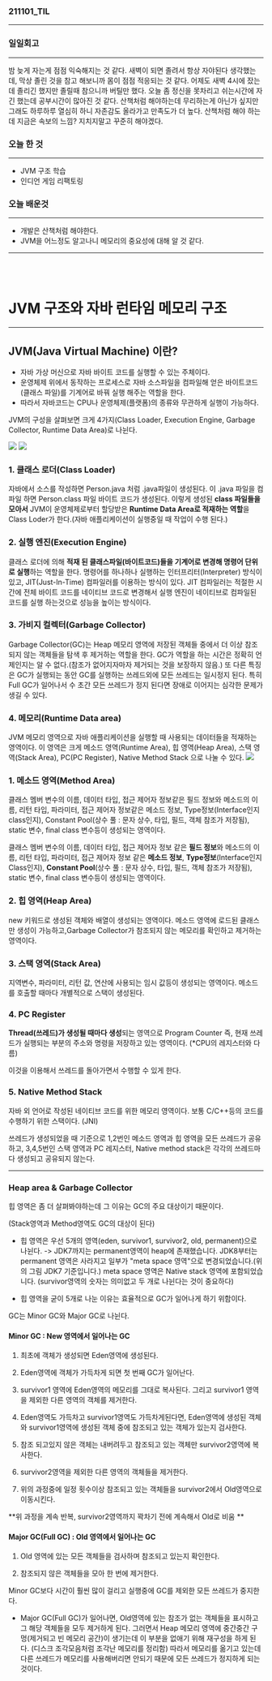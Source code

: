 ### 211101_TIL
---
### 일일회고
---
밤 늦게 자는게 점점 익숙해지는 것 같다. 새벽이 되면 졸려서 항상 자야된다 생각했는데, 막상 졸린 것을 참고 해보니까
몸이 점점 적응되는 것 같다. 어제도 새벽 4시에 잤는데 졸리긴 했지만 졸릴때 참으니까 버틸만 했다.
오늘 좀 정신을 못차리고 쉬는시간에 자긴 했는데 공부시간이 많아진 것 같다. 산책처럼 해야하는데 무리하는게 아닌가 싶지만
그래도 하루하루 열심히 하니 자존감도 올라가고 만족도가 더 높다. 산책처럼 해야 하는데 지금은 속보의 느낌? 
지치지말고 꾸준히 해야겠다.

### 오늘 한 것
---
- JVM 구조 학습
- 인디언 게임 리팩토링

### 오늘 배운것
---
- 개발은 산책처럼 해야한다.
- JVM을 어느정도 알고나니 메모리의 중요성에 대해 알 것 같다.


---
<br/>
<br/>

# JVM 구조와 자바 런타임 메모리 구조
---

## JVM(Java Virtual Machine) 이란?

- 자바 가상 머신으로 자바 바이트 코드를 실행할 수 있는 주체이다.
- 운영체제 위에서 동작하는 프로세스로 자바 소스파일을 컴파일해 얻은 바이트코드(클래스 파일)를 기계어로 바꿔 실행 해주는 역할을 한다.
- 따라서 자바코드는 CPU나 운영체제(플랫폼)의 종류와 무관하게 실행이 가능하다.

JVM의 구성을 살펴보면 크게 4가지(Class Loader, Execution Engine, Garbage Collector, Runtime Data Area)로 나뉜다.

![](https://images.velog.io/images/nohriter/post/bc88ae98-fd74-493f-8ea4-7651502e1136/%EB%8B%A4%EC%9A%B4%EB%A1%9C%EB%93%9C.png)
![](https://images.velog.io/images/nohriter/post/c4bee410-0e5f-418d-8966-752b3eb13211/Untitled-13.png)


### 1. 클래스 로더(Class Loader)
자바에서 소스를 작성하면 Person.java 처럼 .java파일이 생성된다.
이 .java 파일을 컴파일 하면 Person.class 파일 바이트 코드가 생성된다.
이렇게 생성된 **class 파일들을 모아서** JVM이 운영체제로부터 할당받은 **Runtime Data Area로 적재하는 역할**을
Class Loder가 한다.(자바 애플리케이션이 실행중일 때 작업이 수행 된다.)

### 2. 실행 엔진(Execution Engine)
클래스 로더에 의해 **적재 된 클래스파일(바이트코드)들을 기계어로 변경해 명령어 단위로 실행**하는 역할을 한다.
명령어를 하나하나 실행하는 인터프리터(Interpreter) 방식이 있고, JIT(Just-In-Time) 컴파일러를 이용하는 방식이 있다.
JIT 컴파일러는 적절한 시간에 전체 바이트 코드를 네이티브 코드로 변경해서 실행 엔진이 네이티브로 컴파일된 코드를 실행 하는것으로 성능을 높이는 방식이다.

### 3. 가비지 컬렉터(Garbage Collector)
 Garbage Collector(GC)는 Heap 메모리 영역에 저장된 객체들 중에서 더 이상 참조되지 않는 객체들을 탐색 후 제거하는 역할을 한다.
 GC가 역할을 하는 시간은 정확히 언제인지는 알 수 없다.(참조가 없어지자마자 제거되는 것을 보장하지 않음.)
 또 다른 특징은 GC가 실행되는 동안 GC를 실행하는 쓰레드외에 모든 쓰레드는 일시정지 된다.
 특히 Full GC가 일어나서 수 초간 모든 쓰레드가 정지 된다면 장애로 이어지는 심각한 문제가 생길 수 있다.
 
 ### 4. 메모리(Runtime Data area)
 JVM 메모리 영역으로 자바 애플리케이션을 실행할 때 사용되는 데이터들을 적재하는 영역이다.
 이 영역은 크게 메소드 영역(Runtime Area), 힙 영역(Heap Area), 스택 영역(Stack Area), PC(PC Register), Native Method Stack 으로 나눌 수 있다.
 ![](https://images.velog.io/images/nohriter/post/d7ac4462-9b86-4b10-b1e6-def4576caad3/%EB%8B%A4%EC%9A%B4%EB%A1%9C%EB%93%9C%20(1).png)
 
 ### 1. 메소드 영역(Method Area)
 클래스 멤버 변수의 이름, 데이터 타입, 접근 제어자 정보같은 필드 정보와 메소드의 이름, 리턴 타입, 파라미터, 접근 제어자 정보같은 메소드 정보, Type정보(Interface인지 class인지), Constant Pool(상수 풀 : 문자 상수, 타입, 필드, 객체 참조가 저장됨), static 변수, final class 변수등이 생성되는 영역이다.
 
 클래스 멤버 변수의 이름, 데이터 타입, 접근 제어자 정보 같은 **필드 정보**와 메소드의 이름, 리턴 타입, 파라미터, 접근 제어자 정보 같은 **메소드 정보**, **Type정보**(Interface인지 Class인지), **Constant Pool**(상수 풀 : 문자 상수, 타입, 필드, 객체 참조가 저장됨), static 변수, final class 변수등이 생성되는 영역이다.
 
 ### 2. 힙 영역(Heap Area)
 new 키워드로 생성된 객체와 배열이 생성되는 영역이다.
 메소드 영역에 로드된 클래스만 생성이 가능하고,Garbage Collector가 참조되지 않는 메모리를 확인하고 제거하는 영역이다.
 
 ### 3. 스택 영역(Stack Area)
지역변수, 파라미터, 리턴 값, 연산에 사용되는 임시 값등이 생성되는 영역이다.
메소드를 호출할 때마다 개별적으로 스택이 생성된다.

### 4. PC Register
**Thread(쓰레드)가 생성될 때마다 생성**되는 영역으로 Program Counter 즉, 현재 쓰레드가 실행되는 부분의 주소와 명령을 저장하고 있는 영역이다. (*CPU의 레지스터와 다름)

이것을 이용해서 쓰레드를 돌아가면서 수행할 수 있게 한다.

### 5. Native Method Stack
자바 외 언어로 작성된 네이티브 코드를 위한 메모리 영역이다.
보통 C/C++등의 코드를 수행하기 위한 스택이다. (JNI)


쓰레드가 생성되었을 때 기준으로
1,2번인 메소드 영역과 힙 영역을 모든 쓰레드가 공유하고,
3,4,5번인 스택 영역과 PC 레지스터, Native method stack은 각각의 쓰레드마다 생성되고 공유되지 않는다.

---

### Heap area & Garbage Collector

힙 영역은 좀 더 살펴봐야하는데 그 이유는 GC의 주요 대상이기 때문이다.

(Stack영역과 Method영역도 GC의 대상이 된다)

- 힙 영역은 우선 5개의 영역(eden, survivor1, survivor2, old, permanent)으로 나뉜다.
-> JDK7까지는 permanent영역이 heap에 존재했습니다. JDK8부터는 permanent 영역은 사라지고 일부가 "meta space 영역"으로 변경되었습니다.(위의 그림 JDK7 기준입니다.) meta space 영역은 Native stack 영역에 포함되었습니다.
(survivor영역의 숫자는 의미없고 두 개로 나뉜다는 것이 중요하다)

- 힙 영역을 굳이 5개로 나눈 이유는 효율적으로 GC가 일어나게 하기 위함이다.

GC는 Minor GC와 Major GC로 나뉜다.

#### Minor GC : New 영역에서 일어나는 GC

1. 최초에 객체가 생성되면 Eden영역에 생성된다.

2. Eden영역에 객체가 가득차게 되면 첫 번째 GC가 일어난다.

3. survivor1 영역에 Eden영역의 메모리를 그대로 복사된다. 그리고 survivor1 영역을 제외한 다른 영역의 객체를 제거한다.

4. Eden영역도 가득차고 survivor1영역도 가득차게된다면, Eden영역에 생성된 객체와 survivor1영역에 생성된 객체 중에 참조되고 있는 객체가 있는지 검사한다.

5. 참조 되고있지 않은 객체는 내버려두고 참조되고 있는 객체만 survivor2영역에 복사한다.

6. survivor2영역을 제외한 다른 영역의 객체들을 제거한다.

7. 위의 과정중에 일정 횟수이상 참조되고 있는 객체들을 survivor2에서 Old영역으로 이동시킨다.

**위 과정을 계속 반복, survivor2영역까지 꽉차기 전에 계속해서 Old로 비움
**

#### Major GC(Full GC) : Old 영역에서 일어나는 GC

1. Old 영역에 있는 모든 객체들을 검사하며 참조되고 있는지 확인한다.

2. 참조되지 않은 객체들을 모아 한 번에 제거한다.

 Minor GC보다 시간이 훨씬 많이 걸리고 실행중에 GC를 제외한 모든 쓰레드가 중지한다.
 
 
* Major GC(Full GC)가 일어나면,
Old영역에 있는 참조가 없는 객체들을 표시하고 그 해당 객체들을 모두 제거하게 된다.
그러면서 Heap 메모리 영역에 중간중간 구멍(제거되고 빈 메모리 공간)이 생기는데 이 부분을 없애기 위해 재구성을 하게 된다. (디스크 조각모음처럼 조각난 메모리를 정리함)
따라서 메모리를 옮기고 있는데 다른 쓰레드가 메모리를 사용해버리면 안되기 때문에 모든 쓰레드가 정지하게 되는 것이다.


